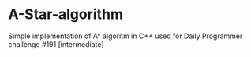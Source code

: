 # A-Star-algorithm
Simple implementation of A* algoritm in C++ used for Daily Programmer challenge #191 [intermediate]
